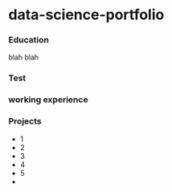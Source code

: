 # data-science-portfolio

### Education
blah blah

### Test
### working experience

### Projects
- 1
- 2
- 3
- 4
- 5
- 
